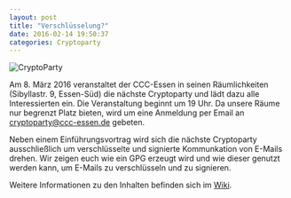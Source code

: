 ```yaml
---
layout: post
title: "Verschlüsselung?"
date: 2016-02-14 19:50:37
categories: Cryptoparty
---
```

![CryptoParty](/media/2014-07-04/web_800px.png)

Am 8. März 2016 veranstaltet der CCC-Essen in seinen Räumlichkeiten (Sibyllastr. 9, Essen-Süd) die nächste Cryptoparty und lädt dazu alle Interessierten ein. Die Veranstaltung beginnt um 19 Uhr. Da unsere Räume nur begrenzt Platz bieten, wird um eine Anmeldung per Email an cryptoparty@ccc-essen.de gebeten.

Neben einem Einführungsvortrag wird sich die nächste Cryptoparty ausschließlich um verschlüsselte und signierte Kommunkation von E-Mails drehen. Wir zeigen euch wie ein GPG erzeugt wird und wie dieser genutzt werden kann, um E-Mails zu verschlüsseln und zu signieren.

Weitere Informationen zu den Inhalten befinden sich im [Wiki](https://wiki.chaospott.de/CryptoParty).
